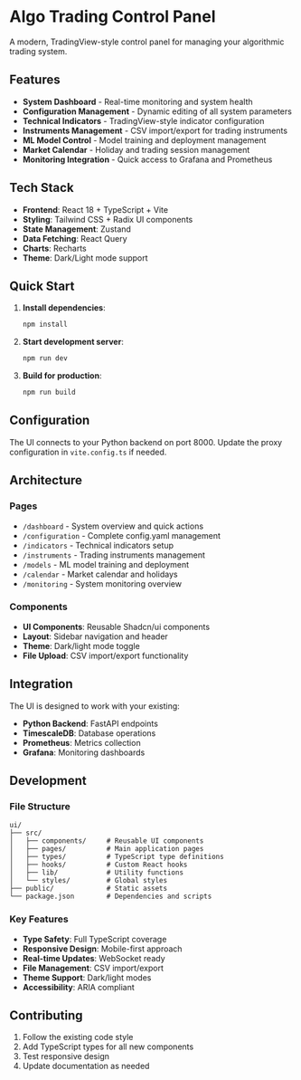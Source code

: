 # Algo Trading Control Panel

A modern, TradingView-style control panel for managing your algorithmic trading system.

## Features

- **System Dashboard** - Real-time monitoring and system health
- **Configuration Management** - Dynamic editing of all system parameters
- **Technical Indicators** - TradingView-style indicator configuration
- **Instruments Management** - CSV import/export for trading instruments
- **ML Model Control** - Model training and deployment management
- **Market Calendar** - Holiday and trading session management
- **Monitoring Integration** - Quick access to Grafana and Prometheus

## Tech Stack

- **Frontend**: React 18 + TypeScript + Vite
- **Styling**: Tailwind CSS + Radix UI components
- **State Management**: Zustand
- **Data Fetching**: React Query
- **Charts**: Recharts
- **Theme**: Dark/Light mode support

## Quick Start

1. **Install dependencies**:
   ```bash
   npm install
   ```

2. **Start development server**:
   ```bash
   npm run dev
   ```

3. **Build for production**:
   ```bash
   npm run build
   ```

## Configuration

The UI connects to your Python backend on port 8000. Update the proxy configuration in `vite.config.ts` if needed.

## Architecture

### Pages
- `/dashboard` - System overview and quick actions
- `/configuration` - Complete config.yaml management
- `/indicators` - Technical indicators setup
- `/instruments` - Trading instruments management
- `/models` - ML model training and deployment
- `/calendar` - Market calendar and holidays
- `/monitoring` - System monitoring overview

### Components
- **UI Components**: Reusable Shadcn/ui components
- **Layout**: Sidebar navigation and header
- **Theme**: Dark/light mode toggle
- **File Upload**: CSV import/export functionality

## Integration

The UI is designed to work with your existing:
- **Python Backend**: FastAPI endpoints
- **TimescaleDB**: Database operations
- **Prometheus**: Metrics collection
- **Grafana**: Monitoring dashboards

## Development

### File Structure
```
ui/
├── src/
│   ├── components/     # Reusable UI components
│   ├── pages/          # Main application pages
│   ├── types/          # TypeScript type definitions
│   ├── hooks/          # Custom React hooks
│   ├── lib/            # Utility functions
│   └── styles/         # Global styles
├── public/             # Static assets
└── package.json        # Dependencies and scripts
```

### Key Features
- **Type Safety**: Full TypeScript coverage
- **Responsive Design**: Mobile-first approach
- **Real-time Updates**: WebSocket ready
- **File Management**: CSV import/export
- **Theme Support**: Dark/light modes
- **Accessibility**: ARIA compliant

## Contributing

1. Follow the existing code style
2. Add TypeScript types for all new components
3. Test responsive design
4. Update documentation as needed